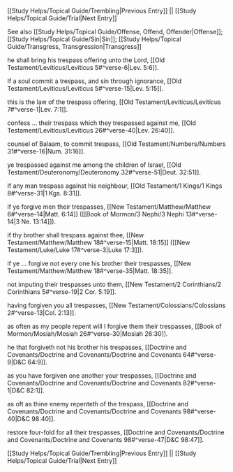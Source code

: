 [[Study Helps/Topical Guide/Trembling|Previous Entry]]  ||  [[Study Helps/Topical Guide/Trial|Next Entry]]

 See also [[Study Helps/Topical Guide/Offense, Offend, Offender|Offense]]; [[Study Helps/Topical Guide/Sin|Sin]]; [[Study Helps/Topical Guide/Transgress, Transgression|Transgress]]

 he shall bring his trespass offering unto the Lord, [[Old Testament/Leviticus/Leviticus 5#^verse-6|Lev. 5:6]].

 If a soul commit a trespass, and sin through ignorance, [[Old Testament/Leviticus/Leviticus 5#^verse-15|Lev. 5:15]].

 this is the law of the trespass offering, [[Old Testament/Leviticus/Leviticus 7#^verse-1|Lev. 7:1]].

 confess ... their trespass which they trespassed against me, [[Old Testament/Leviticus/Leviticus 26#^verse-40|Lev. 26:40]].

 counsel of Balaam, to commit trespass, [[Old Testament/Numbers/Numbers 31#^verse-16|Num. 31:16]].

 ye trespassed against me among the children of Israel, [[Old Testament/Deuteronomy/Deuteronomy 32#^verse-51|Deut. 32:51]].

 If any man trespass against his neighbour, [[Old Testament/1 Kings/1 Kings 8#^verse-31|1 Kgs. 8:31]].

 if ye forgive men their trespasses, [[New Testament/Matthew/Matthew 6#^verse-14|Matt. 6:14]] ([[Book of Mormon/3 Nephi/3 Nephi 13#^verse-14|3 Ne. 13:14]]).

 if thy brother shall trespass against thee, [[New Testament/Matthew/Matthew 18#^verse-15|Matt. 18:15]] ([[New Testament/Luke/Luke 17#^verse-3|Luke 17:3]]).

 if ye ... forgive not every one his brother their trespasses, [[New Testament/Matthew/Matthew 18#^verse-35|Matt. 18:35]].

 not imputing their trespasses unto them, [[New Testament/2 Corinthians/2 Corinthians 5#^verse-19|2 Cor. 5:19]].

 having forgiven you all trespasses, [[New Testament/Colossians/Colossians 2#^verse-13|Col. 2:13]].

 as often as my people repent will I forgive them their trespasses, [[Book of Mormon/Mosiah/Mosiah 26#^verse-30|Mosiah 26:30]].

 he that forgiveth not his brother his trespasses, [[Doctrine and Covenants/Doctrine and Covenants/Doctrine and Covenants 64#^verse-9|D&C 64:9]].

 as you have forgiven one another your trespasses, [[Doctrine and Covenants/Doctrine and Covenants/Doctrine and Covenants 82#^verse-1|D&C 82:1]].

 as oft as thine enemy repenteth of the trespass, [[Doctrine and Covenants/Doctrine and Covenants/Doctrine and Covenants 98#^verse-40|D&C 98:40]].

 restore four-fold for all their trespasses, [[Doctrine and Covenants/Doctrine and Covenants/Doctrine and Covenants 98#^verse-47|D&C 98:47]].

[[Study Helps/Topical Guide/Trembling|Previous Entry]]  ||  [[Study Helps/Topical Guide/Trial|Next Entry]]